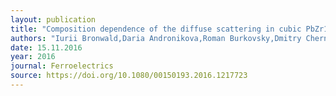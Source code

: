 ```yaml
---
layout: publication
title: "Composition dependence of the diffuse scattering in cubic PbZr1-xTixO3."
authors: "Iurii Bronwald,Daria Andronikova,Roman Burkovsky,Dmitry Chernyshev,N. G. Leontiev,I. N. Leontiev,Zuo-Guang Ye &Sergey Vakhrushev"
date: 15.11.2016
year: 2016
journal: Ferroelectrics
source: https://doi.org/10.1080/00150193.2016.1217723
---
```

